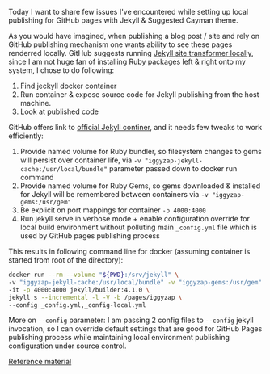 Today I want to share few issues I've encountered while setting up local publishing for GitHub pages with Jekyll & Suggested Cayman theme.

As you would have imagined, when publishing a blog post / site and rely on GitHub publishing mechanism one wants ability to see these pages renderred locally.
GitHub suggests running [Jekyll site transformer locally](https://docs.github.com/en/free-pro-team@latest/github/working-with-github-pages/testing-your-github-pages-site-locally-with-jekyll#updating-the-github-pages-gem), since I am not huge fan of installing Ruby packages left & right onto my system, I chose to do following:
1. Find jeckyll docker container
1. Run container & expose source code for Jekyll publishing from the host machine.
1. Look at published code 

GitHub offers link to [official Jekyll continer](https://hub.docker.com/r/jekyll/jekyll/tags), and it needs few tweaks to work efficiently:
1. Provide named volume for Ruby bundler, so filesystem changes to gems will persist over container life, via `-v "iggyzap-jekyll-cache:/usr/local/bundle"` parameter passed down to docker run command
1. Provide named volume for Ruby Gems, so gems downloaded & installed for Jekyll will be remembered between containers via `-v "iggyzap-gems:/usr/gem"`
1. Be explicit on port mappings for container `-p 4000:4000`
1. Run jekyll serve in verbose mode + enable configuration override for local build environment without polluting main `_config.yml` file which is used by GitHub pages publishing process

This results in following command line for docker (assuming container is started from root of the directory):
```bash
docker run --rm --volume "${PWD}:/srv/jekyll" \
-v "iggyzap-jekyll-cache:/usr/local/bundle" -v "iggyzap-gems:/usr/gem" \
-it -p 4000:4000 jekyll/builder:4.1.0 \
jekyll s --incremental -l -V -b /pages/iggyzap \
--config _config.yml,_config-local.yml
```

More on `--config` parameter: I am passing 2 config files to `--config` jekyll invocation, so I can override default settings that are good for GitHub Pages publishing process while maintaining local environment publishing configuration under source control.

[Reference material](https://github.com/iggyzap/iggyzap.github.io)
